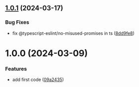 ## [1.0.1](https://github.com/nick12003/eslint-config-nick/compare/v1.0.0...v1.0.1) (2024-03-17)


### Bug Fixes

* fix @typescript-eslint/no-misused-promises in ts ([8dd9fe8](https://github.com/nick12003/eslint-config-nick/commit/8dd9fe817aa518cc2f2811b9c7118150465fca6a))

# 1.0.0 (2024-03-09)


### Features

* add first code ([09a2435](https://github.com/nick12003/eslint-config-nick/commit/09a243550c946e521ba68b01aa6ee61c0a86475d))
